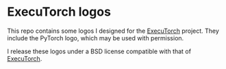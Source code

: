 # ExecuTorch logos

This repo contains some logos I designed for the
[ExecuTorch](https://github.com/pytorch/executorch) project. They include the
PyTorch logo, which may be used with permission.

I release these logos under a BSD license compatible with that of
[ExecuTorch](https://github.com/pytorch/executorch/blob/main/LICENSE).

